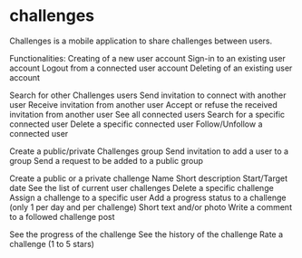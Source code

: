# challenges

Challenges is a mobile application to share challenges between users.

Functionalities:
   Creating of a new user account
   Sign-in to an existing user account
   Logout from a connected user account
   Deleting of an existing user account

   Search for other Challenges users
   Send invitation to connect with another user
   Receive invitation from another user
   Accept or refuse the received invitation from another user
   See all connected users
   Search for a specific connected user
   Delete a specific connected user
   Follow/Unfollow a connected user
   
   Create a public/private Challenges group
   Send invitation to add a user to a group
   Send a request to be added to a public group
   
   Create a public or a private challenge
      Name
      Short description
      Start/Target date
   See the list of current user challenges
   Delete a specific challenge
   Assign a challenge to a specific user
   Add a progress status to a challenge (only 1 per day and per challenge)
      Short text and/or photo
   Write a comment to a followed challenge post

   See the progress of the challenge
   See the history of the challenge
   Rate a challenge (1 to 5 stars)
